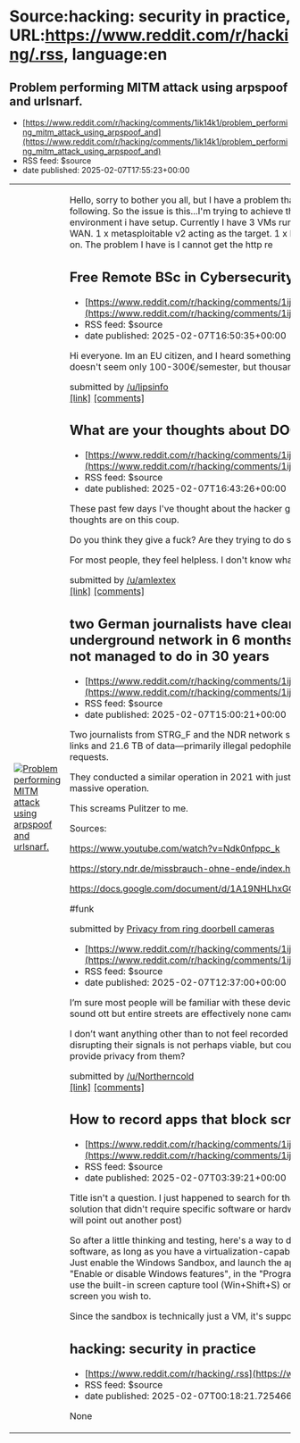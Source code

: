 # Source:hacking: security in practice, URL:https://www.reddit.com/r/hacking/.rss, language:en

## Problem performing MITM attack using arpspoof and urlsnarf.
 - [https://www.reddit.com/r/hacking/comments/1ik14k1/problem_performing_mitm_attack_using_arpspoof_and](https://www.reddit.com/r/hacking/comments/1ik14k1/problem_performing_mitm_attack_using_arpspoof_and)
 - RSS feed: $source
 - date published: 2025-02-07T17:55:23+00:00

<table> <tr><td> <a href="https://www.reddit.com/r/hacking/comments/1ik14k1/problem_performing_mitm_attack_using_arpspoof_and/"> <img src="https://external-preview.redd.it/dCPa2u2eM5TvYas19NnHW34eh1ZN5rZ8DgSpOPUEpoE.jpg?width=320&amp;crop=smart&amp;auto=webp&amp;s=9174d692c14251ab0ade4b2efb96ab6a58284b07" alt="Problem performing MITM attack using arpspoof and urlsnarf." title="Problem performing MITM attack using arpspoof and urlsnarf." /> </a> </td><td> <!-- SC_OFF --><div class="md"><p>Hello, sorry to bother you all, but I have a problem that I have been working from out of a book that I am following. So the issue is this...I&#39;m trying to achieve this (see highlighted green output in pictures) in a lab environment i have setup. Currently I have 3 VMs running - 1 with pfsense acting as a firewall and router to the WAN. 1 x metasploitable v2 acting as the target. 1 x Kali linux setup which I&#39;ll be running the terminal commands on. The problem I have is I cannot get the http re

## Free Remote BSc in Cybersecurity?
 - [https://www.reddit.com/r/hacking/comments/1ijzj9e/free_remote_bsc_in_cybersecurity](https://www.reddit.com/r/hacking/comments/1ijzj9e/free_remote_bsc_in_cybersecurity)
 - RSS feed: $source
 - date published: 2025-02-07T16:50:35+00:00

<!-- SC_OFF --><div class="md"><p>Hi everyone. Im an EU citizen, and I heard something about IU at Germany, but I checked on their website and doesn&#39;t seem only 100-300€/semester, but thousands like others. Any suggestions? Many thanks!</p> </div><!-- SC_ON --> &#32; submitted by &#32; <a href="https://www.reddit.com/user/lipsinfo"> /u/lipsinfo </a> <br/> <span><a href="https://www.reddit.com/r/hacking/comments/1ijzj9e/free_remote_bsc_in_cybersecurity/">[link]</a></span> &#32; <span><a href="https://www.reddit.com/r/hacking/comments/1ijzj9e/free_remote_bsc_in_cybersecurity/">[comments]</a></span>

## What are your thoughts about DOGE hacking the US Government?
 - [https://www.reddit.com/r/hacking/comments/1ijzd4h/what_are_your_thoughts_about_doge_hacking_the_us](https://www.reddit.com/r/hacking/comments/1ijzd4h/what_are_your_thoughts_about_doge_hacking_the_us)
 - RSS feed: $source
 - date published: 2025-02-07T16:43:26+00:00

<!-- SC_OFF --><div class="md"><p>These past few days I&#39;ve thought about the hacker group Anonymous Hackers and wondered what their thoughts are on this coup.</p> <p>Do you think they give a fuck? Are they trying to do something to combat this?</p> <p>For most people, they feel helpless. I don&#39;t know what to say.</p> </div><!-- SC_ON --> &#32; submitted by &#32; <a href="https://www.reddit.com/user/amlextex"> /u/amlextex </a> <br/> <span><a href="https://www.reddit.com/r/hacking/comments/1ijzd4h/what_are_your_thoughts_about_doge_hacking_the_us/">[link]</a></span> &#32; <span><a href="https://www.reddit.com/r/hacking/comments/1ijzd4h/what_are_your_thoughts_about_doge_hacking_the_us/">[comments]</a></span>

## two German journalists have cleared a large part of the pedo underground network in 6 months, something German authorities have not managed to do in 30 years
 - [https://www.reddit.com/r/hacking/comments/1ijwwuo/two_german_journalists_have_cleared_a_large_part](https://www.reddit.com/r/hacking/comments/1ijwwuo/two_german_journalists_have_cleared_a_large_part)
 - RSS feed: $source
 - date published: 2025-02-07T15:00:21+00:00

<!-- SC_OFF --><div class="md"><p>Two journalists from STRG_F and the NDR network spent six months crawling the dark web. A total of 310,199 links and 21.6 TB of data—primarily illegal pedophile content—were taken down by file hosts through takedown requests.</p> <p>They conducted a similar operation in 2021 with just a few thousand links, but in 2024, they carried out this massive operation.</p> <p>This screams Pulitzer to me.</p> <p>Sources:</p> <p><a href="https://www.youtube.com/watch?v=Ndk0nfppc_k">https://www.youtube.com/watch?v=Ndk0nfppc_k</a></p> <p><a href="https://story.ndr.de/missbrauch-ohne-ende/index.html">https://story.ndr.de/missbrauch-ohne-ende/index.html</a></p> <p><a href="https://docs.google.com/document/d/1A19NHLhxGG4Kjrb2E90oih7_UrEHuvKCr2YP1T8pIPg/edit?tab=t.0">https://docs.google.com/document/d/1A19NHLhxGG4Kjrb2E90oih7_UrEHuvKCr2YP1T8pIPg/edit?tab=t.0</a></p> <p>#funk </p> </div><!-- SC_ON --> &#32; submitted by &#32; <a href="https://www.reddit.com/user/kurjo2

## Privacy from ring doorbell cameras
 - [https://www.reddit.com/r/hacking/comments/1iju0if/privacy_from_ring_doorbell_cameras](https://www.reddit.com/r/hacking/comments/1iju0if/privacy_from_ring_doorbell_cameras)
 - RSS feed: $source
 - date published: 2025-02-07T12:37:00+00:00

<!-- SC_OFF --><div class="md"><p>I’m sure most people will be familiar with these devices, they’re on every other door in my neighbourhood. It may sound ott but entire streets are effectively none camera free zones. </p> <p>I don’t want anything other than to not feel recorded whenever I step foot out of my house. I appreciate disrupting their signals is not perhaps viable, but could an array of infrared leds sewn into a hat for example provide privacy from them?</p> </div><!-- SC_ON --> &#32; submitted by &#32; <a href="https://www.reddit.com/user/Northerncold"> /u/Northerncold </a> <br/> <span><a href="https://www.reddit.com/r/hacking/comments/1iju0if/privacy_from_ring_doorbell_cameras/">[link]</a></span> &#32; <span><a href="https://www.reddit.com/r/hacking/comments/1iju0if/privacy_from_ring_doorbell_cameras/">[comments]</a></span>

## How to record apps that block screen recording on Windows 10/11
 - [https://www.reddit.com/r/hacking/comments/1ijlv2z/how_to_record_apps_that_block_screen_recording_on](https://www.reddit.com/r/hacking/comments/1ijlv2z/how_to_record_apps_that_block_screen_recording_on)
 - RSS feed: $source
 - date published: 2025-02-07T03:39:21+00:00

<!-- SC_OFF --><div class="md"><p>Title isn&#39;t a question. I just happened to search for that here and didn&#39;t find any recent post which had a working solution that didn&#39;t require specific software or hardware. (Maybe I haven&#39;t been thorough enough and someone will point out another post) </p> <p>So after a little thinking and testing, here&#39;s a way to do it on a Windows 10/11 system, without downloading any software, as long as you have a virtualization-capable computer:<br/> Just enable the Windows Sandbox, and launch the app you want to record on that sandbox. You can enable it via &quot;Enable or disable Windows features&quot;, in the &quot;Programs and Features&quot; menu of the control panel. Then, you can use the built-in screen capture tool (Win+Shift+S) on your system (not in the sandbox) to record the area of the screen you wish to.</p> <p>Since the sandbox is technically just a VM, it&#39;s supposed to be airtight (at least sufficiently for our needs here

## hacking: security in practice
 - [https://www.reddit.com/r/hacking/.rss](https://www.reddit.com/r/hacking/.rss)
 - RSS feed: $source
 - date published: 2025-02-07T00:18:21.725466+00:00

None

